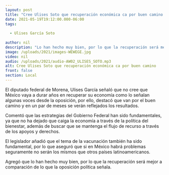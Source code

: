 ```yaml
---
layout: post
title: "Cree Ulises Soto que recuperación económica ca por buen camino "
date: 2021-05-19T19:12:00.000-06:00
tags:
  
  - Ulises García Soto
  
author: nil
description: "Lo han hecho muy bien, por lo que la recuperación será mejor a comparación de lo que la oposición política señala."
image: /uploads/2021/images-WEWEGE.jpg
video: nil
audio: /uploads/2021/audio-AW02_ULISES_SOTO.mp3
alt: Cree Ulises Soto que recuperación económica ca por buen camino 
front: false
section: Local
---
```


El diputado federal de Morena, Ulises García señaló que no cree que México vaya a durar años en recuperar su economía como lo señalan algunas voces desde la oposición, por ello, destacó que van por el buen camino y en un par de meses se verán reflejados los resultados.

Comentó que las estrategias del Gobierno Federal han sido fundamentales, ya que no ha dejado que caiga la economía a través de la política del bienestar, además de buscar que se mantenga el flujo de recurso a través de los apoyos y derechos.

El legislador añadió que el tema de la vacunación también ha sido fundamental, por lo que aseguró que si en México habrá problemas seguramente no serán los mismos que otros países latinoamericanos.

Agregó que lo han hecho muy bien, por lo que la recuperación será mejor a comparación de lo que la oposición política señala.
